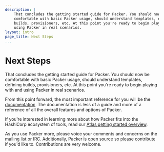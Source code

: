 ```yaml
---
description: |
    That concludes the getting started guide for Packer. You should now be
    comfortable with basic Packer usage, should understand templates, defining
    builds, provisioners, etc. At this point you're ready to begin playing with and
    using Packer in real scenarios.
layout: intro
page_title: Next Steps
...
```


# Next Steps

That concludes the getting started guide for Packer. You should now be
comfortable with basic Packer usage, should understand templates, defining
builds, provisioners, etc. At this point you're ready to begin playing with and
using Packer in real scenarios.

From this point forward, the most important reference for you will be the
[documentation](/docs). The documentation is less of a guide and more of a
reference of all the overall features and options of Packer.

If you're interested in learning more about how Packer fits into the HashiCorp
ecosystem of tools, read our [Atlas getting started
overview](https://atlas.hashicorp.com/help/intro/getting-started).

As you use Packer more, please voice your comments and concerns on the [mailing
list or IRC](/community). Additionally, Packer is [open
source](https://github.com/wtsi-hgi/packer) so please contribute if you'd like
to. Contributions are very welcome.
